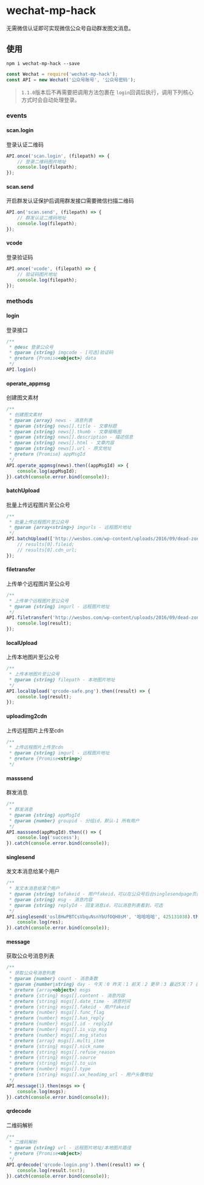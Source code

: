 # wechat-mp-hack

无需微信认证即可实现微信公众号自动群发图文消息。

## 使用

```shell
npm i wechat-mp-hack --save
```

```javascript
const Wechat = require('wechat-mp-hack');
const API = new Wechat('公众号账号', '公众号密码');
```

> `1.1.0`版本后不再需要把调用方法包裹在 `login`回调后执行，调用下列核心方式时会自动处理登录。

### events

#### scan.login

登录认证二维码

```javascript
API.once('scan.login', (filepath) => {
    // 登录二维码图片地址
    console.log(filepath);
});
```

#### scan.send

开启群发认证保护后调用群发接口需要微信扫描二维码

```javascript
API.on('scan.send', (filepath) => {
    // 群发认证二维码地址
    console.log(filepath);
});
```

#### vcode 

登录验证码

```javascript
API.once('vcode', (filepath) => {
    // 验证码图片地址
    console.log(filepath);
});
```

### methods

#### login

登录接口

```javascript
/**
 * @desc 登录公众号
 * @param {string} imgcode - [可选]验证码
 * @return {Promise<object>} data
 */
API.login()
```

#### operate_appmsg

创建图文素材

```javascript
/**
 * 创建图文素材
 * @param {array} news - 消息列表
 * @param {string} news[].title - 文章标题
 * @param {string} news[].thumb - 文章缩略图
 * @param {string} news[].description - 描述信息
 * @param {string} news[].html - 文章内容
 * @param {string} news[].url - 原文地址
 * @return {Promise} appMsgId
 */
API.operate_appmsg(news).then((appMsgId) => {
    console.log(appMsgId);
}).catch(console.error.bind(console));
```

#### batchUpload

批量上传远程图片至公众号

```javascript
/**
 * 批量上传远程图片至公众号
 * @param {array<string>} imgurls - 远程图片地址
 */
API.batchUpload(['http://wesbos.com/wp-content/uploads/2016/09/dead-zone.png']).then((results) => {
    // results[0].fileid;
    // results[0].cdn_url;
});
```

#### filetransfer

上传单个远程图片至公众号

```javascript
/**
 * 上传单个远程图片至公众号
 * @param {string} imgurl - 远程图片地址
 */
API.filetransfer('http://wesbos.com/wp-content/uploads/2016/09/dead-zone.png').then((result) => {
	console.log(result);
});
```

#### localUpload

上传本地图片至公众号

```javascript
/**
 * 上传本地图片至公众号
 * @param {string} filepath - 本地图片地址
 */
API.localUpload('qrcode-safe.png').then((result) => {
	console.log(result);
});
```

####  uploadimg2cdn

上传远程图片上传至cdn

```javascript
/**
 * 上传远程图片上传至cdn
 * @param {string} imgurl - 远程图片地址
 * @return {Promise<string>}
 */
```

#### masssend

群发消息

```javascript
/**
 * 群发消息
 * @param {string} appMsgId
 * @param {number} groupid - 分组id，默认-1 所有用户
 */
API.masssend(appMsgId).then(() => {
    console.log('success');
}).catch(console.error.bind(console));
```

#### singlesend

发文本消息给某个用户

```javascript
/**
 * 发文本消息给某个用户
 * @param {string} tofakeid - 用户fakeid，可以在公众号后台singlesendpage页面url看到或者消息列表
 * @param {string} msg - 消息内容
 * @param {string} replyId - 回复消息id，可以消息列表看到，可选
 */
API.singlesend('osl8HwPBTCsVbquNsnYbUfOQH8sM', '哈哈哈哈', 425131038).then(res => {
    console.log(res);
}).catch(console.error.bind(console));
```

#### message

获取公众号消息列表

```javascript
/**
 * 获取公众号消息列表
 * @param {number} count - 消息条数
 * @param {number|string} day - 今天：0 昨天：1 前天：2 更早：3 最近5天：7 已收藏消息：star，默认：0
 * @return {array<object>} msgs
 * @return {string} msgs[].content - 消息内容
 * @return {string} msgs[].date_time - 消息时间
 * @return {string} msgs[].fakeid - 用户fakeid
 * @return {number} msgs[].func_flag
 * @return {number} msgs[].has_reply
 * @return {number} msgs[].id - replyId
 * @return {number} msgs[].is_vip_msg
 * @return {number} msgs[].msg_status
 * @return {array} msgs[].multi_item
 * @return {string} msgs[].nick_name
 * @return {string} msgs[].refuse_reason
 * @return {string} msgs[].source
 * @return {string} msgs[].to_uin
 * @return {number} msgs[].type
 * @return {string} msgs[].wx_headimg_url - 用户头像地址
 */
API.message(1).then(msgs => {
    console.log(msgs);
}).catch(console.error.bind(console)); 
```

#### qrdecode

二维码解析

```javascript
/**
 * 二维码解析
 * @param {string} url - 远程图片地址/本地图片路径
 * @return {Promise<object>}
 */
API.qrdecode('qrcode-login.png').then((result) => {
    console.log(result.text);
}).catch(console.error.bind(console)); 
```